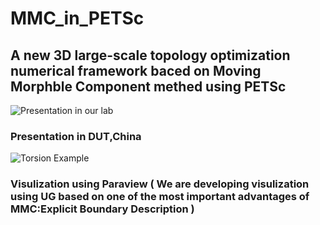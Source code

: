 # MMC_in_PETSc
## A new 3D large-scale topology optimization numerical framework baced on Moving Morphble Component methed using PETSc

![Presentation in our lab](https://github.com/dlutleixin/MMC_in_PETSc/blob/master/presentation.png)
### Presentation in DUT,China

![Torsion Example](https://github.com/dlutleixin/MMC_in_PETSc/blob/master/torsion_exaple.png)
### Visulization using Paraview ( We are developing visulization using UG based on one of the most important advantages of MMC:Explicit Boundary Description )
